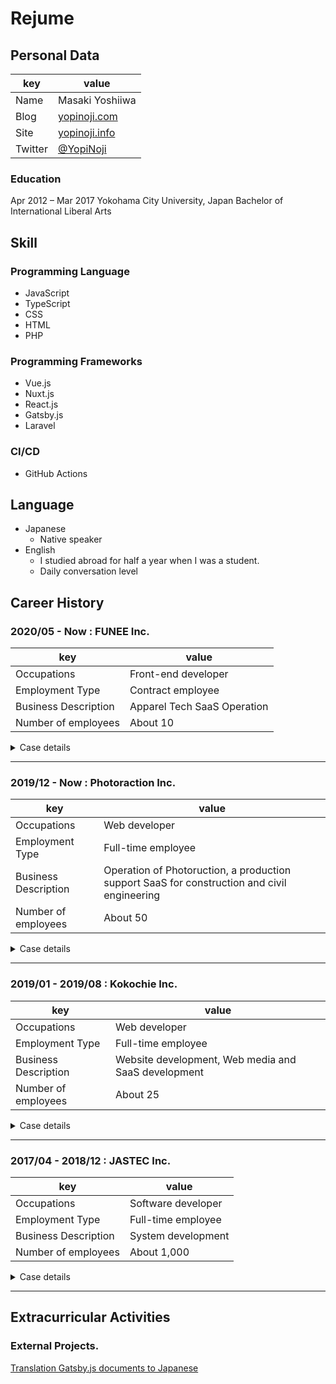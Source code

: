 # Rejume

## Personal Data

|key|value|
|---|-----|
|Name|Masaki Yoshiiwa|
|Blog|[yopinoji.com](https://yopinoji.com/)|
|Site|[yopinoji.info](https://yopinoji.info/)|
|Twitter|[@YopiNoji](https://twitter.com/YopiNoji)|

### Education

Apr 2012 – Mar 2017 
Yokohama City University, Japan 
Bachelor of International Liberal Arts

## Skill

### Programming Language

- JavaScript
- TypeScript
- CSS
- HTML
- PHP

### Programming Frameworks

- Vue.js
- Nuxt.js
- React.js
- Gatsby.js
- Laravel

### CI/CD

- GitHub Actions

 ## Language

- Japanese
  - Native speaker
- English
  - I studied abroad for half a year when I was a student.
  - Daily conversation level


## Career History

### 2020/05 - Now : FUNEE Inc.

|key|value|
|---|-----|
|Occupations|Front-end developer|
|Employment Type|Contract employee|
|Business Description|Apparel Tech SaaS Operation|
|Number of employees|About 10|

<details>
	<summary>Case details</summary>

#### Apparel Tech SaaS Operation

I was involved in the development of the service during the launch phase.

- Web app development with Nuxt.js
- Building a CI/CD environment with GitHub Actions for automatic deployment and more

- Application Technologies
    - Nuxt.js(TypeScript)
    - Firebase
    - GitHub Actions

</details>

---

### 2019/12 - Now : Photoraction Inc.

|key|value|
|---|-----|
|Occupations|Web developer|
|Employment Type|Full-time employee|
|Business Description|Operation of Photoruction, a production support SaaS for construction and civil engineering|
|Number of employees|About 50|

<details>
	<summary>Case details</summary>

#### Photoruction development team

I was involved in the development of new functions.

- Conversion of jQuey to Vue.js for some features
- Application technology
    - Laravel
    - Vue.js
    - jQuery
    - AWS Lambda
    - AWS DynamoDB
    - AWS SQS

#### Photoruction Eye development team

I was involved in the development of a new construction BPO business.

- Web service development from scratch
- Building a CI/CD environment with GitHub Actions for automatic deployment and more
- Application technology
    - Nuxt.js(TypeScript)
    - Hasura GraphQL Engine
    - GraphQL
    - PostgreSQL
    - GitHub Actions

</details>

---

### 2019/01 - 2019/08 : Kokochie Inc.

|key|value|
|---|-----|
|Occupations|Web developer|
|Employment Type|Full-time employee|
|Business Description|Website development, Web media and SaaS development|
|Number of employees|About 25|

<details>
	<summary>Case details</summary>

#### Development and operation of web invitation service for weddings

I was involved in front-end development and feature development for the redesign.

- Application technology
    - Laravel
    - jQuery
    - Vue.js
    - AWS

#### Web Site Development

Mainly involved in infrastructure construction and front-end development, with a focus on commissioned web development.

- Application technology
    - WordPress
    - jQuery
    - Vue.js
    - AWS

- Clients
    - Yoshinoya (Japanese restaurant)
    - The Nippon Foundation Paralympic Support Center
    - OLIVIERS&CO
    - L'Occitane Japon


</details>

---

### 2017/04 - 2018/12 : JASTEC Inc.

|key|value|
|---|-----|
|Occupations|Software developer|
|Employment Type|Full-time employee|
|Business Description|System development|
|Number of employees|About 1,000|

<details>
	<summary>Case details</summary>

#### System development under contract

Worked on several projects, mainly from design to implementation.

- Programming Languages
    - PHP
    - JavaScript
    - C#
    - Java

- Clients
    - Major insurance company
    - Major transportation company
    - Major brokerage company

</details>

---

## Extracurricular Activities

### External Projects.
[Translation Gatsby.js documents to Japanese](https://github.com/gatsbyjs/gatsby-en)